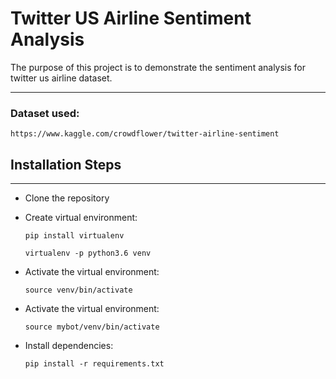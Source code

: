 # Twitter US Airline Sentiment Analysis



The purpose of this project is to demonstrate the sentiment analysis for twitter us airline dataset. 

***

### Dataset used:


`https://www.kaggle.com/crowdflower/twitter-airline-sentiment`


## Installation Steps

***


- Clone the repository


- Create virtual environment:

    ```
    pip install virtualenv
    ```
    
    ```
    virtualenv -p python3.6 venv
    ```

- Activate the virtual environment:
  
    ```
    source venv/bin/activate
    ```

- Activate the virtual environment:

    ```
    source mybot/venv/bin/activate
    ```
-  Install dependencies:
    
    ```
    pip install -r requirements.txt
    ```
